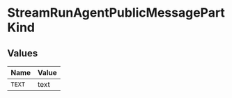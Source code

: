 # StreamRunAgentPublicMessagePartKind


## Values

| Name   | Value  |
| ------ | ------ |
| `TEXT` | text   |